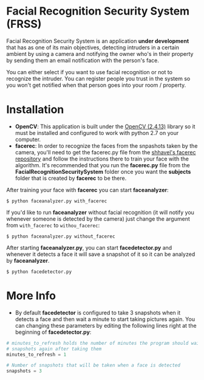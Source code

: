 # Facial Recognition Security System (FRSS)
Facial Recognition Security System is an application <b>under development</b> that has as one of its main objectives, 
detecting intruders in a certain ambient by using a camera and notifying the owner who's in their property by sending them
an email notification with the person's face.

You can either select if you want to use facial recognition or not to recognize the intruder. You can register people you trust
in the system so you won't get notified when that person goes into your room / property.

# Installation

- <b>OpenCV</b>: This application is built under the [OpenCV (2.4.13)](http://opencv.org) library so it 
must be installed and configured to work with python 2.7 on your computer.
- <b>facerec</b>: In order to recognize the faces from the snpashots taken by the camera, you'll need to get the facerec.py
file from the [shhavel's facerec repository](https://github.com/shhavel/facerec) and follow the instructions there to train
your face with the algorithm. It's recommended that you run the <b>facerec.py</b> file from the <b>FacialRecognitionSecuritySystem</b>
folder once you want the <b>subjects</b> folder that is created by <b>facerec</b> to be there.

After training your face with <b>facerec</b> you can start <b>faceanalyzer</b>:
```
$ python faceanalyzer.py with_facerec
```
If you'd like to run <b>faceanalyzer</b> without facial recognition (it will notify you whenever someone is detected 
by the camera) just change the argument from `with_facerec` to `withou_facerec`:
```
$ python faceanalyzer.py without_facerec
```
After starting <b>faceanalyzer.py</b>, you can start <b>facedetector.py</b> and whenever it detects a face it will save a snapshot of it so it can be analyzed by <b>faceanalyzer</b>.
```
$ python facedetector.py
```

# More Info

- By default <b>facedetector</b> is configured to take 3 snapshots when it detects a face and then wait a
minute to start taking pictures again. You can changing these parameters by editing the following lines
right at the beginning of <b>facedetector.py</b>:
```python
# minutes_to_refresh holds the number of minutes the program should wait to start taking
# snapshots again after taking them
minutes_to_refresh = 1

# Number of snapshots that will be taken when a face is detected
snapshots = 3
```
